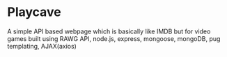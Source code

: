 # Playcave

A simple API based webpage which is basically like IMDB but for video games
built using RAWG API, node.js, express, mongoose, mongoDB, pug templating, AJAX(axios)
